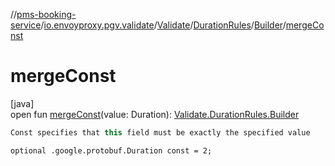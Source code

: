 //[pms-booking-service](../../../../../index.md)/[io.envoyproxy.pgv.validate](../../../index.md)/[Validate](../../index.md)/[DurationRules](../index.md)/[Builder](index.md)/[mergeConst](merge-const.md)

# mergeConst

[java]\
open fun [mergeConst](merge-const.md)(value: Duration): [Validate.DurationRules.Builder](index.md)

```kotlin
Const specifies that this field must be exactly the specified value

```
`optional .google.protobuf.Duration const = 2;`